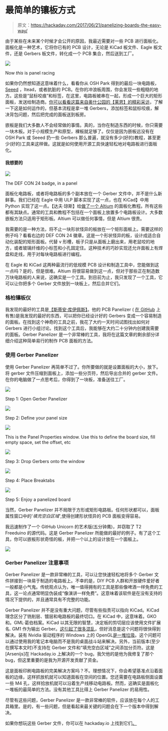 # 最简单的镶板方式

> 原文：<https://hackaday.com/2017/06/21/panelizing-boards-the-easy-way/>

由于某些在未来某个时候才会公开的原因，我最近需要对一些 PCB 进行面板化。面板化是一种艺术，它将你已有的 PCB 设计，无论是 KiCad 板文件、Eagle 板文件，还是 Gerbers 板文件，转化成一个 PCB 集合，然后送到工厂。

[![](img/66011c31eaa26175eae598188440fd6b.png)](https://hackaday.com/wp-content/uploads/2017/05/panelracing.jpg)

Now *this* is panel racing

如果你仍然想知道这意味着什么，看看你从 OSH Park 得到的最后一块电路板， [Seeed](https://www.seeedstudio.com/fusion_pcb.html) ，Itead，或者肮脏的 PCB。在你的冲浪板周围，你会发现一些粗糙的地方。这些是“鼠标咬痕”和标签，在这里，电路板被串在一起，形成一个巨大的矩形面板，发送给制造商。[你可以看看这篇来自奥什公园的【莱恩】的精彩采访](http://theamphour.com/the-amp-hour-149-purple-pcb-philosophy/)，了解一下这是如何运作的，但基本流程是拿一堆 Gerbers，添加标签和鼠标咬痕，解决背包问题，然后把完成的面板送到板房。

嵌板是我们大多数人不会经常做的事情。真的，当你在制造东西的时候，你只需要一块木板。对于小规模生产和原型，裸板就足够了。仅仅是因为嵌板远没有在 OSH Park 或 Seeed 扔一些 Gerbers 那么普遍，就没有多少(好的)教程，甚至更少(好的)工具来这样做。这就是如何使用开源工具快速轻松地对电路板进行面板化。

#### 我想要的

[![](img/faa95b97cd034567786de9ca8549cb59.png)](https://hackaday.com/wp-content/uploads/2017/06/defbadge_bright.png)

The DEF CON 24 badge, in a panel

面板化电路板，或者将电路板的多个副本放在一个 Gerber 文件中，并不是什么新鲜事。我们已经在 Eagle 中用 ULP 脚本实现了这一点，也在 KiCad】中用 Python 实现了这一点。【达夫·琼斯】给[做了一个 Altium](https://www.youtube.com/watch?v=VXE_dh38HjU) 的面板化教程。所有这些都有其缺点。通常的工具和教程不包括在一个面板上放置多个电路板设计。大多数嵌板方法只适用于矩形板。Altium 可以做任何事情，但是 Altium 很贵。

我需要的是一种方法，将不止一块形状怪异的板放在一个矩形面板上。需要这样的例子吗？看看右边的 DEF CON 24 徽章。这是一个形状怪异的板，设计成适合自动化装配的矩形面板。代替 v 形槽，板子只是从面板上磨出来，用老鼠咬的地方，或者玻璃纤维的小标签和小孔固定住。这种技术的巧妙实现还允许面板上有焊盘和走线，用于对每块电路板进行编程。

在 Eagle 和 KiCad 这两种最流行的低规模 PCB 设计和制造工具中，您能做到这一点吗？是的，但是很难。Altium 将很容易做到这一点，但对于那些正在制造数万块电路板的人来说，这确实是一个工具。到目前为止，我只发现了一个工具，它可以让你把多个 Gerber 文件放到一块板上，然后合并它们。

### 格柏镶板仪

我发现的最好的工具是[【斯蒂安·库伊佩斯】](http://blog.thisisnotrocketscience.nl/projects/pcb-panelizer/)。他的 PCB Panelizer ( [在 GitHub](https://github.com/ThisIsNotRocketScience/GerberTools) 上有售)是我发现的最好的东西，可以把你已经设计好的 Gerbers 变成一个容易制造的面板。在找到这个神奇的工具之前，我花了大约一天时间试图找出如何对 Gerbers 进行小组讨论。找到这个工具后，我能够在大约二十分钟内创建我需要的面板。Gerber Panelizer 是一个非常棒的工具，我将在这篇文章的剩余部分详细介绍这种简单易行的制作 PCB 面板的方法。

### 使用 Gerber Panelizer

使用 Gerber Panelizer 再简单不过了。你所要做的就是设置面板的大小，放下。将 gerber 文件压缩到面板上，添加一些分页符，然后导出合并的 gerber 文件。在你的电脑做了一点思考后，你得到了一块板，准备送往工厂。

[![](img/26ada7ab2652d042e99bfb37778e736c.png)](https://hackaday.com/wp-content/uploads/2017/05/app1.png)

Step 1: Open Gerber Panelizer

[![](img/f7dee2e1d97755f7204ae3739939145e.png)](https://hackaday.com/wp-content/uploads/2017/05/app2.png)

Step 2: Define your panel size

[![](img/43402eab20ec45ba7300f9b99f0cdb4d.png)](https://hackaday.com/wp-content/uploads/2017/05/app3.png)

This is the Panel Properties window. Use this to define the board size, fill empty space, set the offset, etc

[![](img/f2b02d34b4b334cf8885568e8fb6b92a.png)](https://hackaday.com/wp-content/uploads/2017/05/app4.png)

Step 3: Drop Gerbers onto the window

[![](img/0eef43d53a21105e91cac6da56b4172a.png)](https://hackaday.com/wp-content/uploads/2017/05/app5.png)

Step 4: Place Breaktabs

[![](img/df3ebd80e7eba74bb2a78ea699020e33.png)](https://hackaday.com/wp-content/uploads/2017/05/mandalapanel.png)

Step 5: Enjoy a panelized board

当然，Gerber Panelizer 并不局限于方形或矩形电路板。任何形状都可以，面板属性窗口中的'*填充空白区域'*,使得创建形状怪异的 PCB 面板变得容易。

我迅速制作了一个 GitHub Unicorn 的艺术版(五分钟鹰)，并窃取了 T2 Freeduino 的源代码。这是 Gerber Panelizer 所能做的最好的例子。有了这个工具，你可以嵌板形状奇怪的板，并把一个以上的设计放在一个面板上。

[![](img/b189222e021e388cfe344ba5d82ed8d8.png)](https://hackaday.com/wp-content/uploads/2017/05/horsepanel.png)

### Gerber Panelizer 注意事项

Gerber Panelizer 是一款非常棒的工具，可以让您快速轻松地将多个 Gerber 文件拼接到一块易于制造的电路板上。不幸的是，DIY PCB 人群和开放硬件爱好者一般都是小气鬼。传统观点认为，唯一值得拥有的工具是那些像啤酒一样免费的工具，这一论点通常明显伪装成“像演讲一样免费”。这意味着该软件是在没有支持的情况下提供的，并且通常具有不完整的功能。

Gerber Panelizer 并不是没有重大问题，尽管有些指责可以指向 KiCad。KiCad 理念区分了铣削层、镀层和电路板的最终切口。在 KiCad 中，这意味着。GKO 和。GML·葛伯档案。KiCad 以其无限的智慧，决定板的剪切层应该使用文件扩展名. GM1 作为输出 Gerber。[这引起了很多混乱](https://github.com/ThisIsNotRocketScience/GerberTools/issues/23)，但好消息是这个问题将很快得到解决。装有 Nvidia 驱动程序的 Windows 上的 OpenGL[是一堆垃圾](https://github.com/ThisIsNotRocketScience/GerberTools/issues/21)。这个问题可以通过使用我的笔记本电脑而不是我的桌面战斗站来解决。另外，当前版本(至少在撰写本文时)不支持在 Gerber 文件和“填充空白区域”之间添加分页符。这是[Arsenijs]在 Hackaday.io 上解决的一个 bug，我欠他的是他为我修复了那个 bug，但这里重要的是我为开源开发贡献了资金。

这是面板印刷电路板的完美解决方案吗？不。理想情况下，你会希望基准点沿着面板的边缘，这样抓放机就可以知道面板在空间的位置。您还需要在电路板侧面设置一些 M4 孔，这样拾放机就可以沿着生产线移动电路板。然而，这确实是面板化一堆板的最简单的方法。没有其他工具比得上 Gerber Panelizer 的易用性。

尽管有这些问题，Gerber Panelizer 是一款非常棒的软件，应该放在每个人的工具箱里。是的，有一些问题，但是看起来最关键的问题会在下一个版本中得到解决。

如果你想玩这些 Gerber 文件，你可以在 hackaday.io 上找到它们[。](https://hackaday.io/project/24935-flying-ostrich)